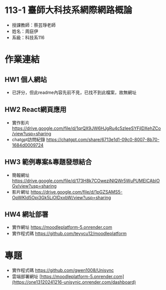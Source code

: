 # 113-1 臺師大科技系網際網路概論
* 授課教師：蔡芸琤老師
* 姓名：周庭伊
* 系級：科技系116
# 作業連結
## HW1 個人網站
* 已評分，但此readme內容先前不見，已找不到此檔案，故無網址
## HW2 React網頁應用
* 實作影片 https://drive.google.com/file/d/1qrQX9JW6HJgRu4c5zIeeSYFjIDXehZCo/view?usp=sharing
* chatgpt訪問紀錄 https://chatgpt.com/share/6713e1d1-09c0-8007-8b70-1684d0009724
## HW3 範例專案&專題發想結合
* 簡報網址 https://drive.google.com/file/d/173H8k7COweziNIQWr5WuPUMEICAblOGv/view?usp=sharing
* 影片網址 https://drive.google.com/file/d/1pGZSAMS5-OpWKId5Opi3Gk5LiOlDxxbW/view?usp=sharing
## HW4 網址部署
* 實作網址 https://moodleplatform-5.onrender.com
* 實作程式碼 https://github.com/teyycu12/moodleplatform
# 專題
* 實作程式碼 https://github.com/gwen1008/Unisync
* 雲端部署網址 [https://moodleplatform-5.onrender.com](https://one13120241216-unisynic.onrender.com/dashboard)


